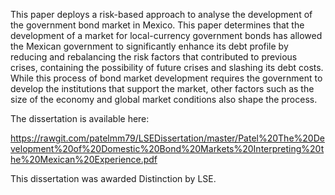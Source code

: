 
This paper deploys a risk-based approach to analyse the development of the government bond market in Mexico.  This paper determines that the development of a market for local-currency government bonds has allowed the Mexican government to significantly enhance its debt profile by reducing and rebalancing the risk factors that contributed to previous crises, containing the possibility of future crises and slashing its debt costs.  While this process of bond market development requires the government to develop the institutions that support the market, other factors such as the size of the economy and global market conditions also shape the process.  

The dissertation is available here:

https://rawgit.com/patelmm79/LSEDissertation/master/Patel%20The%20Development%20of%20Domestic%20Bond%20Markets%20Interpreting%20the%20Mexican%20Experience.pdf

This dissertation was awarded Distinction by LSE.


